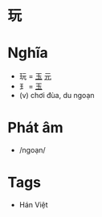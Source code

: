 # 玩

# Nghĩa
* 玩 = [玉](玉.md) [元](元.md)
* ⺩ = [玉](玉.md)
* (v) chơi đùa, du ngoạn

# Phát âm
* /ngoạn/

# Tags
* Hán Việt

